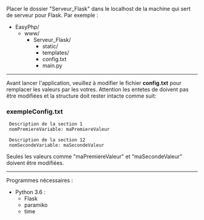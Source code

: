 Placer le dossier "Serveur_Flask" dans le localhost de la machine qui sert de serveur pour Flask.
Par exemple :
- EasyPhp/
  - www/
    - Serveur_Flask/
      - static/
      - templates/
      - config.txt
      - main.py

-------
Avant lancer l'application, veuillez à modifier le fichier **config.txt** pour remplacer les valeurs par les votres.
Attention les entetes de doivent pas être modifiées et la structure doit rester intacte comme suit:

### exempleConfig.txt
  
     Description de la section 1
     nomPremiereVariable: maPremiereValeur
    
     Description de la section 12
     nomSecondeVariable: maSecondeValeur

 
 Seules les valeurs comme "maPremiereValeur" et "maSecondeValeur" doivent être modifiées.
 
-------
Programmes nécessaires :
- Python 3.6 :
  - Flask
  - paramiko
  - time
